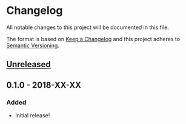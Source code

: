 # Changelog

All notable changes to this project will be documented in this file.

The format is based on [Keep a Changelog](http://keepachangelog.com/en/1.0.0/)
and this project adheres to [Semantic Versioning](http://semver.org/spec/v2.0.0.html).

## [Unreleased]

## 0.1.0 - 2018-XX-XX
### Added
- Initial release!

[Unreleased]: https://github.com/OSC/ood-example-batch/compare/v0.1.0...HEAD
